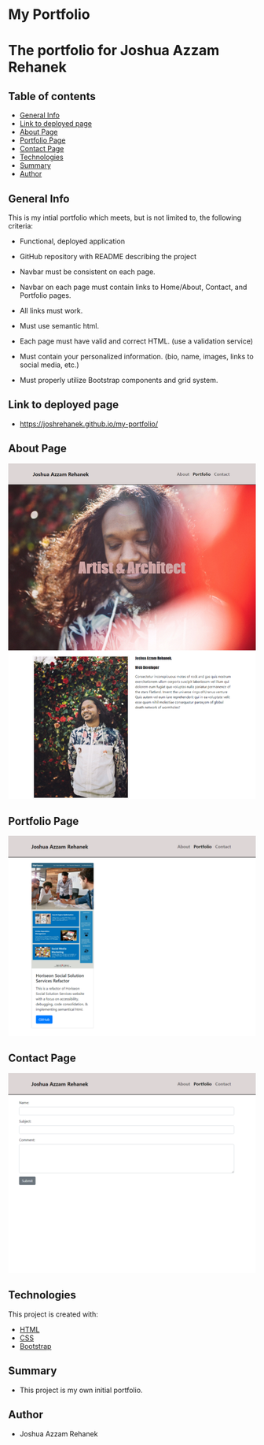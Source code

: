 # My Portfolio

# The portfolio for Joshua Azzam Rehanek

## Table of contents
- [General Info](#general-info)
- [Link to deployed page](#link-to-deployed-page)
- [About Page](#about-page)
- [Portfolio Page](#portfolio-page)
- [Contact Page](#contact-page)
- [Technologies](#technologies)
- [Summary](#summary)
- [Author](#author)

## General Info

This is my intial portfolio which meets, but is not limited to, the following criteria:

* Functional, deployed application

* GitHub repository with README describing the project

* Navbar must be consistent on each page.

* Navbar on each page must contain links to Home/About, Contact, and Portfolio pages.

* All links must work.

* Must use semantic html.

* Each page must have valid and correct HTML. (use a validation service)

* Must contain your personalized information. (bio, name, images, links to social media, etc.)

* Must properly utilize Bootstrap components and grid system.

## Link to deployed page

- https://joshrehanek.github.io/my-portfolio/

## About Page

![About Page](./assets/images/my-portfolio-aboutpage.png)

## Portfolio Page

![Portfolio Page](./assets/images/my-portfolio-portfoliopage.png)

## Contact Page

![Contact Page](./assets/images/my-portfolio-contactpage.png)

## Technologies

This project is created with:

- [HTML](https://html.com/)
- [CSS](https://www.w3.org/Style/CSS/Overview.en.html)
- [Bootstrap](https://getbootstrap.com/)

## Summary

- This project is my own initial portfolio.

## Author

- Joshua Azzam Rehanek
